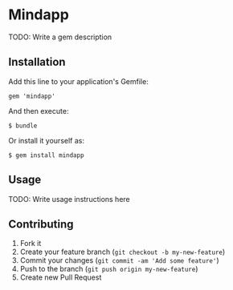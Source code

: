 # Mindapp

TODO: Write a gem description

## Installation

Add this line to your application's Gemfile:

    gem 'mindapp'

And then execute:

    $ bundle

Or install it yourself as:

    $ gem install mindapp

## Usage

TODO: Write usage instructions here

## Contributing

1. Fork it
2. Create your feature branch (`git checkout -b my-new-feature`)
3. Commit your changes (`git commit -am 'Add some feature'`)
4. Push to the branch (`git push origin my-new-feature`)
5. Create new Pull Request
